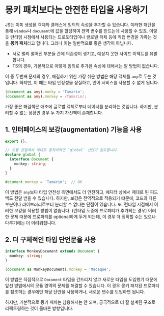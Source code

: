 # 몽키 패치보다는 안전한 타입을 사용하기

JS는 이미 생성된 객체와 클래스에 임의의 속성을 추가할 수 있습니다.
이러한 패턴을 통해 `window`나 `document`에 값을 할당하여 전역 변수를 만드는데 사용할 수 있죠.
이렇듯 런타임 시점에서 사용되는 프로토타입이나 글로벌 객체 등에 직접 변경을 가하는 것을 **몽키 패치**라고 합니다.
그러나 이는 일반적으로 좋은 생각이 아닙니다.

- 서로 멀리 떨어진 부분들 간에 의존성이 생기고, 예상치 못한 사이드 이펙트를 유발합니다.
- TS의 경우, 기본적으로 이렇게 임의로 추가된 속성에 대해서는 알 방법이 없습니다.

이 중 두번째 문제의 경우, 해결하기 위한 가장 쉬운 방법은 해당 객체를 `any`로 두는 것입니다.
하지만, 이 때는 타입 안정성을 상실하고, 언어 서비스를 사용할 수 없게 됩니다.

```ts
(document as any).monky = 'Tamarin';
(document as any).monkey = /Tamarin/;
```

가장 좋은 해결책은 애초에 글로벌 객체로부터 데이터를 분리하는 것입니다.
하지만, 분리할 수 없는 상황인 경우 두 가지 차선책이 존재합니다.

## 1. 인터페이스의 보강(augmentation) 기능을 사용

```ts
export {};

// 모듈 관점에서 제대로 동작하려면 `global` 선언이 필요합니다.
declare global {
  interface Document {
    monkey: string;
  }
}

document.monkey = 'Tamarin';  // OK
```

이 방법은 `any`보다 타입 안전성 측면에서도 더 안전하고, 에디터 상에서 제대로 된 피드백도 전달 받을 수 있습니다.
하지만, 보강은 전역적으로 적용되기 떄문에, 코드의 다른 부분이나 라이브러리로부터 분리할 수 없다는 단점이 있습니다.
또, 런타임 시점에서 이러한 보강을 적용할 방법이 없습니다. (런타임 도중에 프로퍼티가 추가되는 경우)
이러한 문제 때문에 프로퍼티를 optional하게 두게 되는데, 이 경우 더 정확할 수는 있으나 다루기에는 더 어려워집니다.

## 2. 더 구체적인 타입 단언문을 사용

```ts
interface MonkeyDocument extends Document {
  monkey: string;
}

(document as MonkeyDocument).monkey = 'Macaque';
```

이 방법은 직접적으로 `Document` 타입을 건드리지 않고 새로운 타입을 도입했기 때문에 앞선 방법에서의 모듈 영역의 문제를 해결할 수 있습니다.
이 경우 몽키 패치된 프로퍼티를 참조하는 경우에만 해당 단언을 사용하거나, 새로운 변수를 도입하면 됩니다.

하지만, 기본적으로 몽키 패치는 남용해서는 안 되며, 궁극적으로 더 잘 설계된 구조로 리팩토링하는 것이 올바른 방향입니다.